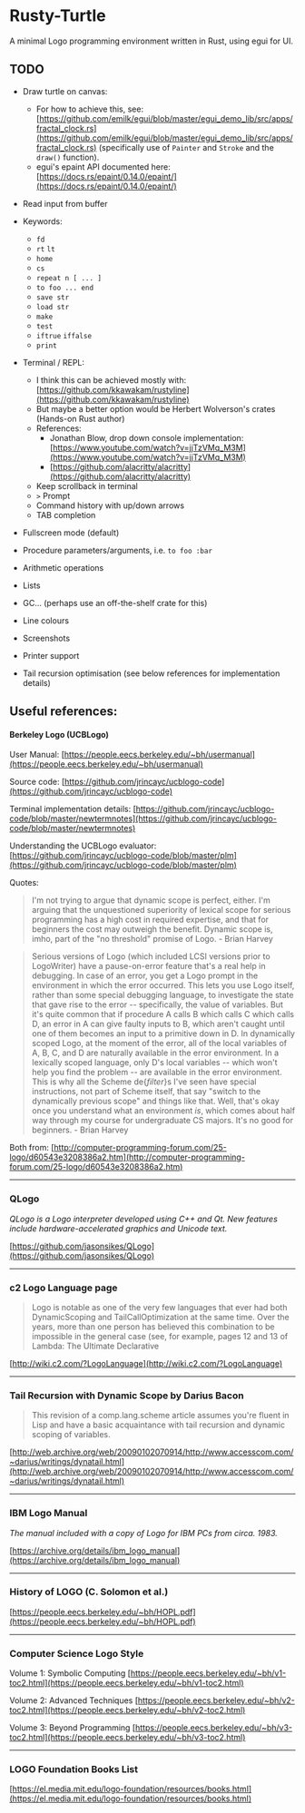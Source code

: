 # Rusty-Turtle
A minimal Logo programming environment written in Rust, using egui for UI.

## TODO
* Draw turtle on canvas:
	* For how to achieve this, see: [https://github.com/emilk/egui/blob/master/egui_demo_lib/src/apps/fractal_clock.rs](https://github.com/emilk/egui/blob/master/egui_demo_lib/src/apps/fractal_clock.rs) (specifically use of `Painter` and `Stroke` and the `draw()` function).
	* egui's epaint API documented here: [https://docs.rs/epaint/0.14.0/epaint/](https://docs.rs/epaint/0.14.0/epaint/)
* Read input from buffer
* Keywords:
	* `fd`
	* `rt` `lt`
	* `home`
	* `cs`
	* `repeat n [ ... ]`
	* `to foo ... end`
	* `save str`
	* `load str`
	* `make`
	* `test`
	* `iftrue` `iffalse`
	* `print`
* Terminal / REPL:
    * I think this can be achieved mostly with: [https://github.com/kkawakam/rustyline](https://github.com/kkawakam/rustyline)
    * But maybe a better option would be Herbert Wolverson's crates (Hands-on Rust author)
    * References:
        * Jonathan Blow, drop down console implementation: [https://www.youtube.com/watch?v=jjTzVMq_M3M](https://www.youtube.com/watch?v=jjTzVMq_M3M)
        * [https://github.com/alacritty/alacritty](https://github.com/alacritty/alacritty)
    * Keep scrollback in terminal
    * `>` Prompt
    * Command history with up/down arrows
    * TAB completion

* Fullscreen mode (default)
* Procedure parameters/arguments, i.e. `to foo :bar`
* Arithmetic operations
* Lists
* GC... (perhaps use an off-the-shelf crate for this)
* Line colours
* Screenshots
* Printer support
* Tail recursion optimisation (see below references for implementation details)

## Useful references:

#### Berkeley Logo (UCBLogo)

User Manual:
[https://people.eecs.berkeley.edu/~bh/usermanual](https://people.eecs.berkeley.edu/~bh/usermanual)

Source code:
[https://github.com/jrincayc/ucblogo-code](https://github.com/jrincayc/ucblogo-code)

Terminal implementation details:
[https://github.com/jrincayc/ucblogo-code/blob/master/newtermnotes](https://github.com/jrincayc/ucblogo-code/blob/master/newtermnotes)

Understanding the UCBLogo evaluator:
[https://github.com/jrincayc/ucblogo-code/blob/master/plm](https://github.com/jrincayc/ucblogo-code/blob/master/plm)

Quotes:

>I'm not trying to argue that dynamic scope is perfect, either.
I'm arguing that the unquestioned superiority of lexical scope for serious
programming has a high cost in required expertise, and that for beginners
the cost may outweigh the benefit.  Dynamic scope is, imho, part of the
"no threshold" promise of Logo. - Brian Harvey

> Serious versions of Logo (which included LCSI versions prior to
LogoWriter) have a pause-on-error feature that's a real help in
debugging.  In case of an error, you get a Logo prompt in the
environment in which the error occurred.  This lets you use Logo
itself, rather than some special debugging language, to investigate
the state that gave rise to the error -- specifically, the value of
variables.  But it's quite common that if procedure A calls B which
calls C which calls D, an error in A can give faulty inputs to B,
which aren't caught until one of them becomes an input to a
primitive down in D.  In dynamically scoped Logo, at the moment of
the error, all of the local variables of A, B, C, and D are
naturally available in the error environment.  In a lexically scoped
language, only D's local variables -- which won't help you find the
problem -- are available in the error environment.  This is why all
the Scheme de{*filter*}s I've seen have special instructions, not part
of Scheme itself, that say "switch to the dynamically previous
scope" and things like that.  Well, that's okay once you understand
what an environment *is*, which comes about half way through my
course for undergraduate CS majors.  It's no good for beginners. - Brian Harvey

Both from: [http://computer-programming-forum.com/25-logo/d60543e3208386a2.htm](http://computer-programming-forum.com/25-logo/d60543e3208386a2.htm)

---

### QLogo

_QLogo is a Logo interpreter developed using C++ and Qt. New features include hardware-accelerated graphics and Unicode text._

[https://github.com/jasonsikes/QLogo](https://github.com/jasonsikes/QLogo)

---

### c2 Logo Language page

> Logo is notable as one of the very few languages that ever had both DynamicScoping and TailCallOptimization at the same time. Over the years, more than one person has believed this combination to be impossible in the general case (see, for example, pages 12 and 13 of Lambda: The Ultimate Declarative

[http://wiki.c2.com/?LogoLanguage](http://wiki.c2.com/?LogoLanguage)


---

### Tail Recursion with Dynamic Scope by Darius Bacon

>This revision of a comp.lang.scheme article assumes you're fluent in Lisp and have a basic acquaintance with tail recursion and dynamic scoping of variables.

[http://web.archive.org/web/20090102070914/http://www.accesscom.com/~darius/writings/dynatail.html](http://web.archive.org/web/20090102070914/http://www.accesscom.com/~darius/writings/dynatail.html)

---

### IBM Logo Manual

_The manual included with a copy of Logo for IBM PCs from circa. 1983._

[https://archive.org/details/ibm_logo_manual](https://archive.org/details/ibm_logo_manual)

---

### History of LOGO (C. Solomon et al.)
[https://people.eecs.berkeley.edu/~bh/HOPL.pdf](https://people.eecs.berkeley.edu/~bh/HOPL.pdf)

---


### Computer Science Logo Style

Volume 1: Symbolic Computing
[https://people.eecs.berkeley.edu/~bh/v1-toc2.html](https://people.eecs.berkeley.edu/~bh/v1-toc2.html)

Volume 2: Advanced Techniques
[https://people.eecs.berkeley.edu/~bh/v2-toc2.html](https://people.eecs.berkeley.edu/~bh/v2-toc2.html)

Volume 3: Beyond Programming
[https://people.eecs.berkeley.edu/~bh/v3-toc2.html](https://people.eecs.berkeley.edu/~bh/v3-toc2.html)

---

### LOGO Foundation Books List

[https://el.media.mit.edu/logo-foundation/resources/books.html](https://el.media.mit.edu/logo-foundation/resources/books.html)